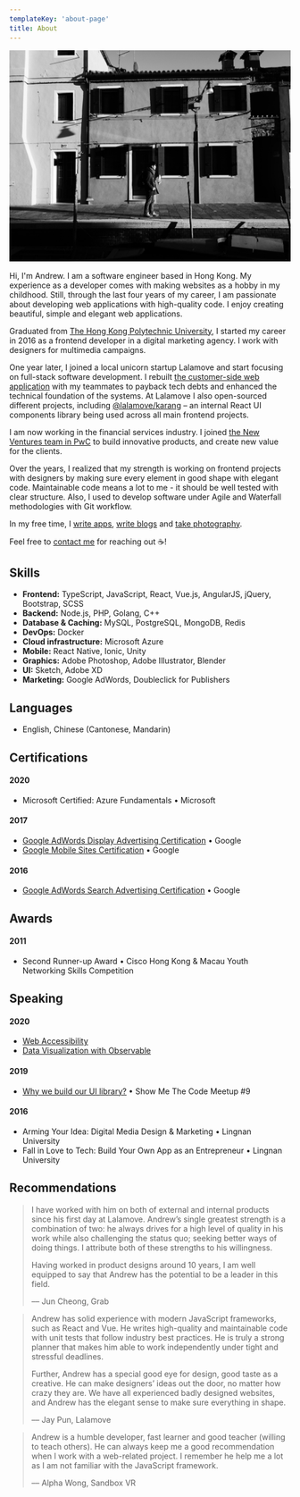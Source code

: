 ```yaml
---
templateKey: 'about-page'
title: About
---
```


![Me](about.jpg)

Hi, I'm Andrew. I am a software engineer based in Hong Kong. My experience as a developer comes with making websites as a hobby in my childhood. Still, through the last four years of my career, I am passionate about developing web applications with high-quality code. I enjoy creating beautiful, simple and elegant web applications.

Graduated from [The Hong Kong Polytechnic University](https://www.polyu.edu.hk), I started my career in 2016 as a frontend developer in a digital marketing agency. I work with designers for multimedia campaigns.

One year later, I joined a local unicorn startup Lalamove and start focusing on full-stack software development. I rebuilt [the customer-side web application](https://web.lalamove.com) with my teammates to payback tech debts and enhanced the technical foundation of the systems. At Lalamove I also open-sourced different projects, including [@lalamove/karang](https://github.com/lalamove/karang) – an internal React UI components library being used across all main frontend projects.

I am now working in the financial services industry. I joined [the New Ventures team in PwC](https://www.pwchk.com/en/services/new-ventures.html) to build innovative products, and create new value for the clients.

Over the years, I realized that my strength is working on frontend projects with designers by making sure every element in good shape with elegant code. Maintainable code means a lot to me - it should be well tested with clear structure. Also, I used to develop software under Agile and Waterfall methodologies with Git workflow.

In my free time, I [write apps](https://github.com/andrewmmc), [write blogs](https://andrewmmc.com) and [take photography](https://vsco.co/andrewmmc).

Feel free to [contact me](mailto:hello@andrewmmc.com) for reaching out ☕!

## Skills

- **Frontend:** TypeScript, JavaScript, React, Vue.js, AngularJS, jQuery, Bootstrap, SCSS
- **Backend:** Node.js, PHP, Golang, C++
- **Database & Caching:** MySQL, PostgreSQL, MongoDB, Redis
- **DevOps:** Docker
- **Cloud infrastructure:** Microsoft Azure
- **Mobile:** React Native, Ionic, Unity
- **Graphics:** Adobe Photoshop, Adobe Illustrator, Blender
- **UI:** Sketch, Adobe XD
- **Marketing:** Google AdWords, Doubleclick for Publishers

## Languages

- English, Chinese (Cantonese, Mandarin)

## Certifications

#### 2020

- Microsoft Certified: Azure Fundamentals • Microsoft

#### 2017

- [Google AdWords Display Advertising Certification](https://www.google.com/partners/?hl=en-US#i_profile;idtf=114936479272046410029) • Google
- [Google Mobile Sites Certification](https://www.google.com/partners/?hl=en-US#i_profile;idtf=114936479272046410029) • Google

#### 2016

- [Google AdWords Search Advertising Certification](https://www.google.com/partners/?hl=en-US#i_profile;idtf=114936479272046410029) • Google

## Awards

#### 2011

- Second Runner-up Award • Cisco Hong Kong & Macau Youth Networking Skills Competition

## Speaking

#### 2020

- [Web Accessibility](https://github.com/andrewmmc/share/blob/master/20200521-web-accessibility/index.pdf)
- [Data Visualization with Observable](https://github.com/andrewmmc/share/blob/master/20200320-observable/index.pdf)

#### 2019

- [Why we build our UI library?](https://github.com/andrewmmc/share/blob/master/20190301-ui-library/README.md) • Show Me The Code Meetup #9

#### 2016

- Arming Your Idea: Digital Media Design & Marketing • Lingnan University
- Fall in Love to Tech: Build Your Own App as an Entrepreneur • Lingnan University

## Recommendations

> I have worked with him on both of external and internal products since his first day at Lalamove. Andrew’s single greatest strength is a combination of two: he always drives for a high level of quality in his work while also challenging the status quo; seeking better ways of doing things. I attribute both of these strengths to his willingness.
>
> Having worked in product designs around 10 years, I am well equipped to say that Andrew has the potential to be a leader in this field.
>
> –– Jun Cheong, Grab

> Andrew has solid experience with modern JavaScript frameworks, such as React and Vue. He writes high-quality and maintainable code with unit tests that follow industry best practices. He is truly a strong planner that makes him able to work independently under tight and stressful deadlines.
>
> Further, Andrew has a special good eye for design, good taste as a creative. He can make designers’ ideas out the door, no matter how crazy they are. We have all experienced badly designed websites, and Andrew has the elegant sense to make sure everything in shape.
>
> –– Jay Pun, Lalamove

> Andrew is a humble developer, fast learner and good teacher (willing to teach others). He can always keep me a good recommendation when I work with a web-related project. I remember he help me a lot as I am not familiar with the JavaScript framework.
>
> –– Alpha Wong, Sandbox VR
